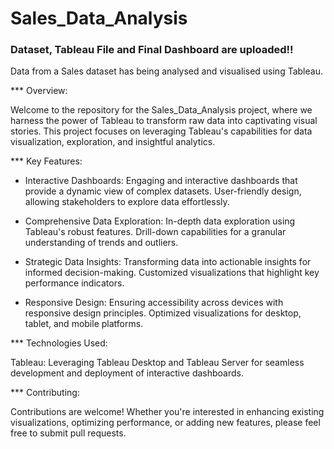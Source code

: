 # Sales_Data_Analysis
### Dataset, Tableau File and Final Dashboard are uploaded!!
Data from a Sales dataset has being analysed and visualised using Tableau.

*** Overview:

Welcome to the repository for the Sales_Data_Analysis project, where we harness the power of Tableau to transform raw data into captivating visual stories. This project focuses on leveraging Tableau's capabilities for data visualization, exploration, and insightful analytics.

*** Key Features:

-  Interactive Dashboards:
Engaging and interactive dashboards that provide a dynamic view of complex datasets. User-friendly design, allowing stakeholders to explore data effortlessly.

-  Comprehensive Data Exploration:
In-depth data exploration using Tableau's robust features. Drill-down capabilities for a granular understanding of trends and outliers.

-  Strategic Data Insights:
Transforming data into actionable insights for informed decision-making. Customized visualizations that highlight key performance indicators.

-  Responsive Design:
Ensuring accessibility across devices with responsive design principles. Optimized visualizations for desktop, tablet, and mobile platforms.

*** Technologies Used:

Tableau: Leveraging Tableau Desktop and Tableau Server for seamless development and deployment of interactive dashboards.

*** Contributing:

Contributions are welcome! Whether you're interested in enhancing existing visualizations, optimizing performance, or adding new features, please feel free to submit pull requests. 
